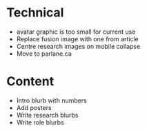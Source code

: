 # Technical
* avatar graphic is too small for current use
* Replace fusion image with one from article
* Centre research images on mobile collapse
* Move to parlane.ca

# Content
 * Intro blurb with numbers
 * Add posters
 * Write research blurbs
 * Write role blurbs